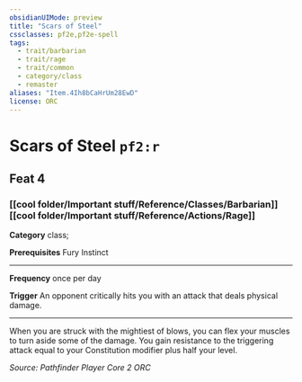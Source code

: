 ```yaml
---
obsidianUIMode: preview
title: "Scars of Steel"
cssclasses: pf2e,pf2e-spell
tags:
  - trait/barbarian
  - trait/rage
  - trait/common
  - category/class
  - remaster
aliases: "Item.4Ih8bCaHrUm28EwD"
license: ORC
---
```

# Scars of Steel `pf2:r`
## Feat 4
### [[cool folder/Important stuff/Reference/Classes/Barbarian]][[cool folder/Important stuff/Reference/Actions/Rage]]

**Category** class; 



**Prerequisites** Fury Instinct
* * *
**Frequency** once per day

**Trigger** An opponent critically hits you with an attack that deals physical damage.

* * *

When you are struck with the mightiest of blows, you can flex your muscles to turn aside some of the damage. You gain resistance to the triggering attack equal to your Constitution modifier plus half your level.

*Source: Pathfinder Player Core 2*
*ORC*